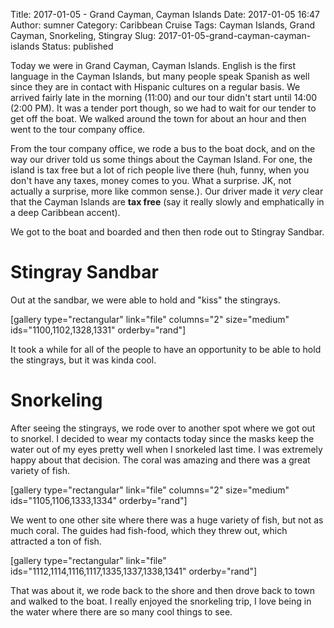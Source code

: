 Title: 2017-01-05 - Grand Cayman, Cayman Islands
Date: 2017-01-05 16:47
Author: sumner
Category: Caribbean Cruise
Tags: Cayman Islands, Grand Cayman, Snorkeling, Stingray
Slug: 2017-01-05-grand-cayman-cayman-islands
Status: published

Today we were in Grand Cayman, Cayman Islands. English is the first language in
the Cayman Islands, but many people speak Spanish as well since they are in
contact with Hispanic cultures on a regular basis. We arrived fairly late in the
morning (11:00) and our tour didn't start until 14:00 (2:00 PM). It was a tender
port though, so we had to wait for our tender to get off the boat. We walked
around the town for about an hour and then went to the tour company office.

From the tour company office, we rode a bus to the boat dock, and on the way our
driver told us some things about the Cayman Island. For one, the island is tax
free but a lot of rich people live there (huh, funny, when you don't have any
taxes, money comes to you. What a surprise. JK, not actually a surprise, more
like common sense.). Our driver made it *very* clear that the Cayman Islands are
**tax free** (say it really slowly and emphatically in a deep Caribbean accent).

We got to the boat and boarded and then then rode out to Stingray Sandbar.

Stingray Sandbar
================

Out at the sandbar, we were able to hold and "kiss" the stingrays.

\[gallery type="rectangular" link="file" columns="2" size="medium"
ids="1100,1102,1328,1331" orderby="rand"\]

It took a while for all of the people to have an opportunity to be able to hold
the stingrays, but it was kinda cool.

Snorkeling
==========

After seeing the stingrays, we rode over to another spot where we got out to
snorkel. I decided to wear my contacts today since the masks keep the water out
of my eyes pretty well when I snorkeled last time. I was extremely happy about
that decision. The coral was amazing and there was a great variety of fish.

\[gallery type="rectangular" link="file" columns="2" size="medium"
ids="1105,1106,1333,1334" orderby="rand"\]

We went to one other site where there was a huge variety of fish, but not as
much coral. The guides had fish-food, which they threw out, which attracted a
ton of fish.

\[gallery type="rectangular" link="file"
ids="1112,1114,1116,1117,1335,1337,1338,1341" orderby="rand"\]

That was about it, we rode back to the shore and then drove back to town and
walked to the boat. I really enjoyed the snorkeling trip, I love being in the
water where there are so many cool things to see.
